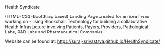Health Syndicate

(HTML+CSS+BootStrap based) Landing Page created for an idea I was working on - using Blockchain Technology for building a collaborative Health Infrastucture involving Patients, Payers, Providers, Pathological Labs, R&D Labs and Pharmaceutical Companies.

Website can be found at: https://suraj-srivastava.github.io/HealthSyndicate/
